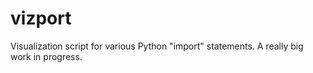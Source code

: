 vizport
=======

Visualization script for various Python "import" statements. A really big work in progress.
